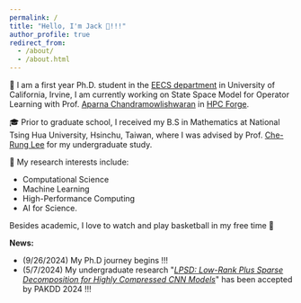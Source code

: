 ```yaml
---
permalink: /
title: "Hello, I'm Jack 👋!!!"
author_profile: true
redirect_from: 
  - /about/
  - /about.html
---
```


📖 I am a first year Ph.D. student in the [EECS department](https://engineering.uci.edu/dept/eecs) in University of California, Irvine, I am currently working on State Space Model for Operator Learning with Prof. [Aparna Chandramowlishwaran](https://engineering.uci.edu/users/aparna-chandramowlishwaran) in [HPC Forge](https://hpcforge.eng.uci.edu/).

🎓 Prior to graduate school, I received my B.S in Mathematics at National Tsing Hua University, Hsinchu, Taiwan, where I was advised by Prof. [Che-Rung Lee](https://www.cs.nthu.edu.tw/~cherung/) for my undergraduate study.

🔬 My research interests include: 
- Computational Science
- Machine Learning
- High-Performance Computing
- AI for Science.

Besides academic, I love to watch and play basketball in my free time 🏀


**News:**
- (9/26/2024) My Ph.D journey begins !!!
- (5/7/2024) My undergraduate research "[_LPSD: Low-Rank Plus Sparse Decomposition for Highly Compressed CNN Models_](https://link.springer.com/chapter/10.1007/978-981-97-2242-6_28)" has been accepted by PAKDD 2024 !!! 